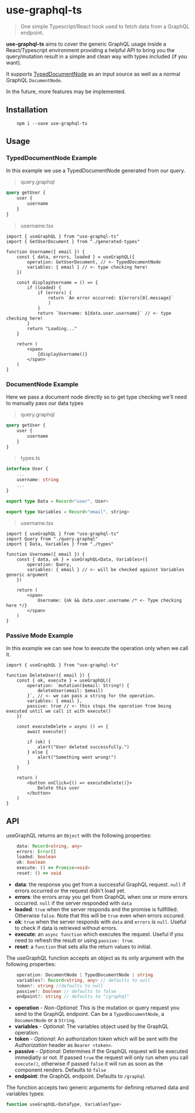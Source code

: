 # use-graphql-ts

> One simple Typescript/React hook used to fetch data from a GraphQL endpoint. 

**use-graphql-ts** aims to cover the generic GraphQL usage inside a React/Typescript environment providing a helpful API to bring you the query/mutation result in a simple and clean way with types included (if you want). 

It supports [TypedDocumentNode](https://github.com/dotansimha/graphql-typed-document-node) as an input source as well as a normal GraphQL `DocumentNode`. 

In the future, more features may be implemented.

## Installation

```
    npm i --save use-graphql-ts
````

## Usage

### TypedDocumentNode Example
In this example we use a TypedDocumentNode generated from our query.

> query.graphql
```graphql
query getUser {
    user {
        username
    }
}
```
> username.tsx
```tsx
import { useGraphQL } from "use-graphql-ts"
import { GetUserDocument } from "./generated-types"

function Username({ email }) {
    const { data, errors, loaded } = useGraphQL({
        operation: GetUserDocument, // <- TypedDocumentNode 
        variables: { email } // <- type checking here!
    })

    const displayUsername = () => {
        if (loaded) {
            if (errors) {
                return `An error occurred: ${errors[0].message}`
                )
            }
            return `Username: ${data.user.username}` // <- type checking here!
        }
        return "Loading..."
    }

    return (
        <span>
            {displayUsername()}
        </span>
    )
}
```

### DocumentNode Example
Here we pass a document node directly so to get type checking we'll need to manually pass our data types
> query.graphql
```graphql
query getUser {
    user {
        username
    }
}
```
> types.ts
```typescript
interface User {
    ...
    username: string
    ...
}

export type Data = Record<"user", User>

export type Variables = Record<"email", string>
```
> username.tsx
```tsx
import { useGraphQL } from "use-graphql-ts"
import Query from "./query.graphql"
import { Data, Variables } from "./types"

function Username({ email }) {
    const { data, ok } = useGraphQL<Data, Variables>({
        operation: Query,
        variables: { email } // <- will be checked against Variables generic argument
    })

    return (
        <span>
            Username: {ok && data.user.username /* <- Type checking here */}
        </span>
    )
}
```

### Passive Mode Example
In this example we can see how to execute the operation only when we call it.
```tsx
import { useGraphQL } from "use-graphql-ts"

function DeleteUser({ email }) {
    const { ok, execute } = useGraphQL({
        operation: `mutation($email: String!) {
            deleteUser(email: $email)
        }`, // <- we can pass a string for the operation.
        variables: { email },
        passive: true // <- this stops the operation from being executed until we call it with execute() 
    })

    const executeDelete = async () => {
        await execute()

        if (ok) {
            alert("User deleted successfully.")
        } else {
            alert("Something went wrong!")
        }
    }

    return (
        <button onClick={() => executeDelete()}>
            Delete this user
        </button>
    )
}
```

## API

useGraphQL returns an `Object` with the following properties:

```typescript
    data: Record<string, any>
    errors: Error[]
    loaded: boolean 
    ok: boolean
    execute: () => Promise<void>
    reset: () => void
```

+ **data**: the response you get from a successful GraphQL request. `null` if errors occurred or the request didn't load yet.
+ **errors**: the errors array you get from GraphQL when one or more errors occurred. `null` if the server responded with `data`
+ **loaded**: `true` when the server responds and the promise is fullfilled. Otherwise `false`. Note that this will be `true` even when errors occured.
+ **ok**: `true` when the server responds with `data` and `errors` is `null`. Useful to check if data is retrieved without errors.
+ **execute**: an `async function` which executes the request. Useful if you need to refresh the result or using `passive: true`.
+ **reset**: a `function` that sets alla the return values to initial. 

The useGraphQL function accepts an object as its only argument with the following properties:

```typescript
    operation: DocumentNode | TypedDocumentNode | string
    variables?: Record<string, any> // defaults to null
    token?: string //defaults to null
    passive?: boolean // defaults to false
    endpoint?: string // defaults to "/graphql"
```

+ **operation** - *Non-Optional*: This is the mutation or query request you send to the GraphQL endpoint. Can be a `TypedDocumentNode`, a `DocumentNode` or a `String`. 
+ **variables** - *Optional*: The variables object used by the GraphQL operation.
+ **token** - *Optional*: An authorization token which will be sent with the *Authorization* header as `Bearer <token>`.
+ **passive** - *Optional*: Determines if the GraphQL request will be executed immediatly or not. If passed `true` the request will only run when you call `execute()`, otherwise if passed `false` it will run as soon as the component renders. Defaults to `false`
+ **endpoint**: the GraphQL endpoint. Defaults to `/graphql`

The function accepts two generic arguments for defining returned data and variables types:
```typescript
function useGraphQL<DataType, VariablesType>
```

